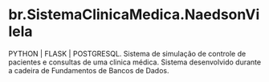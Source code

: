 # br.SistemaClinicaMedica.NaedsonVilela
PYTHON | FLASK | POSTGRESQL. Sistema de simulação de controle de pacientes e consultas de uma clinica médica. Sistema desenvolvido durante a cadeira de Fundamentos de Bancos de Dados.
